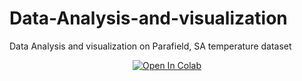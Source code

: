 # Data-Analysis-and-visualization
Data Analysis and visualization on Parafield, SA  temperature dataset

<p align="center">
<a href="https://sourcerer.io/piyush9323"><img src="https://colab.research.google.com/assets/colab-badge.svg"alt="Open In Colab"></a>
</p>
